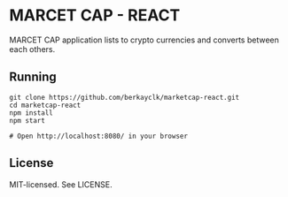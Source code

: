 #  MARCET CAP - REACT

MARCET CAP application lists to crypto currencies and converts between each others.

## Running

```
git clone https://github.com/berkayclk/marketcap-react.git
cd marketcap-react
npm install
npm start

# Open http://localhost:8080/ in your browser
```

## License

MIT-licensed. See LICENSE.